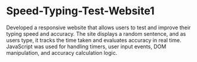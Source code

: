 # Speed-Typing-Test-Website1
Developed a responsive website that allows users to test and improve their typing speed and accuracy. The site displays a random sentence, and as users type, it tracks the time taken and evaluates accuracy in real time. JavaScript was used for handling timers, user input events, DOM manipulation, and accuracy calculation logic. 
